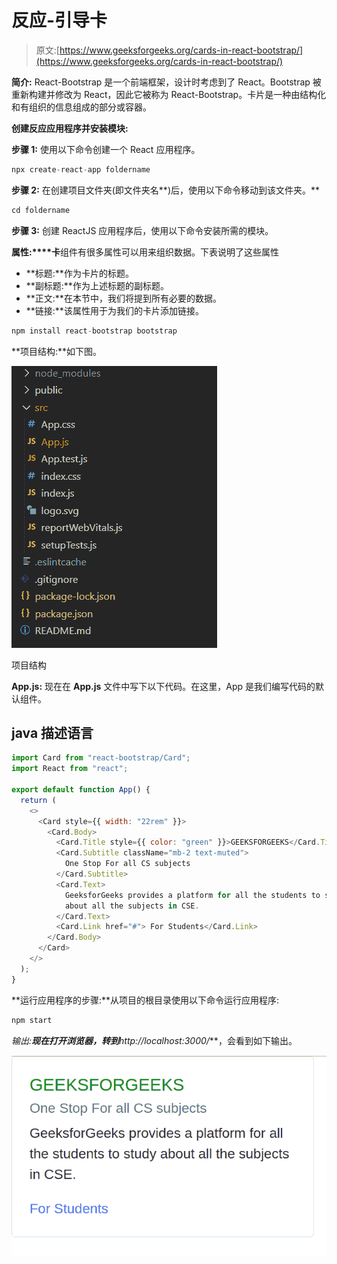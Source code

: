 # 反应-引导卡

> 原文:[https://www.geeksforgeeks.org/cards-in-react-bootstrap/](https://www.geeksforgeeks.org/cards-in-react-bootstrap/)

**简介:** React-Bootstrap 是一个前端框架，设计时考虑到了 React。Bootstrap 被重新构建并修改为 React，因此它被称为 React-Bootstrap。卡片是一种由结构化和有组织的信息组成的部分或容器。

**创建反应应用程序并安装模块:**

**步骤 1:** 使用以下命令创建一个 React 应用程序。

```jsx
npx create-react-app foldername
```

**步骤 2:** 在创建项目文件夹(即文件夹名**)后，使用以下命令移动到该文件夹。**

```jsx
cd foldername
```

**步骤 3:** 创建 ReactJS 应用程序后，使用以下命令安装所需的模块。

**属性:****卡**组件有很多属性可以用来组织数据。下表说明了这些属性

*   **标题:**作为卡片的标题。
*   **副标题:**作为上述标题的副标题。
*   **正文:**在本节中，我们将提到所有必要的数据。
*   **链接:**该属性用于为我们的卡片添加链接。

```jsx
npm install react-bootstrap bootstrap
```

**项目结构:**如下图。

![](img/f04ae0d8b722a9fff0bd9bd138b29c23.png)

项目结构

**App.js:** 现在在 **App.js** 文件中写下以下代码。在这里，App 是我们编写代码的默认组件。

## java 描述语言

```jsx
import Card from "react-bootstrap/Card";
import React from "react";

export default function App() {
  return (
    <>
      <Card style={{ width: "22rem" }}>
        <Card.Body>
          <Card.Title style={{ color: "green" }}>GEEKSFORGEEKS</Card.Title>
          <Card.Subtitle className="mb-2 text-muted">
            One Stop For all CS subjects
          </Card.Subtitle>
          <Card.Text>
            GeeksforGeeks provides a platform for all the students to study
            about all the subjects in CSE.
          </Card.Text>
          <Card.Link href="#"> For Students</Card.Link>
        </Card.Body>
      </Card>
    </>
  );
}
```

**运行应用程序的步骤:**从项目的根目录使用以下命令运行应用程序:

```jsx
npm start
```

**输出:**现在打开浏览器，转到***http://localhost:3000/***，会看到如下输出。

![](img/737cdfcbc69f22ce6c815de658e6f752.png)